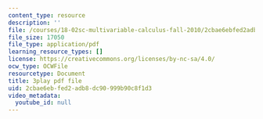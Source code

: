 ```yaml
---
content_type: resource
description: ''
file: /courses/18-02sc-multivariable-calculus-fall-2010/2cbae6ebfed2adb8dc90999b90c8f1d3_vnWXYI4UQrs.pdf
file_size: 17050
file_type: application/pdf
learning_resource_types: []
license: https://creativecommons.org/licenses/by-nc-sa/4.0/
ocw_type: OCWFile
resourcetype: Document
title: 3play pdf file
uid: 2cbae6eb-fed2-adb8-dc90-999b90c8f1d3
video_metadata:
  youtube_id: null
---
```


